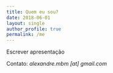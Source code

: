 ```yaml
---
title: Quem eu sou?
date: 2018-06-01
layout: single
author_profile: true
permalink: /me
---
```


Escrever apresentação

Contato: _alexandre.mbm [at] gmail.com_